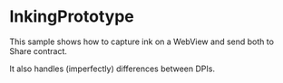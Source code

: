 # InkingPrototype

This sample shows how to capture ink on a WebView and send both to Share contract.

It also handles (imperfectly) differences between DPIs.